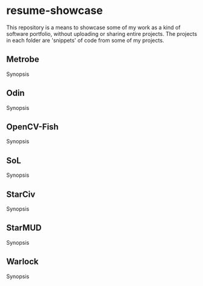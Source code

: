 # resume-showcase
This repository is a means to showcase some of my work as a kind of software portfolio, without uploading or sharing entire projects.  The projects in each folder are 'snippets' of code from some of my projects.

## Metrobe
Synopsis

## Odin
Synopsis

## OpenCV-Fish
Synopsis

## SoL
Synopsis

## StarCiv
Synopsis

## StarMUD
Synopsis

## Warlock
Synopsis
